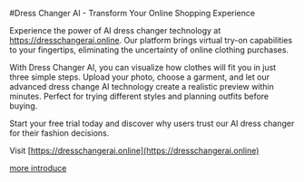 #Dress Changer AI - Transform Your Online Shopping Experience

Experience the power of AI dress changer technology at https://dresschangerai.online. Our platform brings virtual try-on capabilities to your fingertips, eliminating the uncertainty of online clothing purchases.

With Dress Changer AI, you can visualize how clothes will fit you in just three simple steps. Upload your photo, choose a garment, and let our advanced dress change AI technology create a realistic preview within minutes. Perfect for trying different styles and planning outfits before buying.

Start your free trial today and discover why users trust our AI dress changer for their fashion decisions.

Visit [https://dresschangerai.online](https://dresschangerai.online)

[more introduce](https://felo.ai/search/Sb2zieGwMNDoav2z98Pecx)